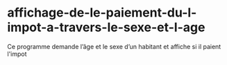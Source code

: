 # affichage-de-le-paiement-du-l-impot-a-travers-le-sexe-et-l-age
Ce programme demande l’âge et le sexe d’un habitant et affiche si il paient l'impot

